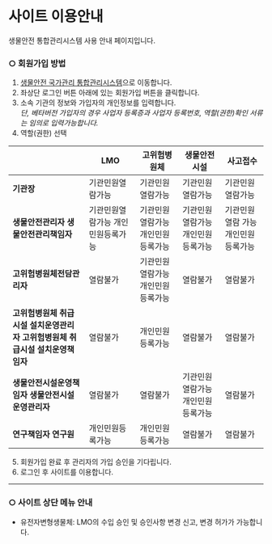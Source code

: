 # 사이트 이용안내
생물안전 통합관리시스템 사용 안내 페이지입니다.  


### ○ 회원가입 방법
1. [생물안전 국가관리 통합관리시스템](http://125.6.37.38/mainmenu.do/)으로 이동합니다. 
2. 좌상단 로그인 버튼 아래에 있는 회원가입 버튼을 클릭합니다.
3. 소속 기관의 정보와 가입자의 개인정보를 입력합니다.  
_단, 베타버전 가입자의 경우 사업자 등록증과 사업자 등록번호, 역할(권한)확인 서류는 임의로 입력가능합니다._    
4. 역할(권한) 선택
  
 
 | |LMO|고위험병원체|생물안전시설|사고접수| 
 |---|---|---|---|---|
 |**기관장**|기관민원열람가능|기관민원열람가능|기관민원열람가능|기관민원열람가능|
 |**생물안전관리자**  **생물안전관리책임자**|기관민원열람가능    개인민원등록가능|기관민원열람가능    개인민원등록가능|기관민원열람가능     개인민원등록가능|기관민원열람    가능개인민원등록가능|
  |**고위험병원체전담관리자**|열람불가|기관민원열람가능    개인민원등록가능|열람불가|열람불가|
  |**고위험병원체 취급시설 설치운영관리자**   **고위험병원체 취급시설 설치운영책임자**|  열람불가|개인민원등록가능|  열람불가|  열람불가|
  |**생물안전시설운영책임자**  **생물안전시설운영관리자**|열람불가|열람불가|기관민원열람가능    개인민원등록가능|열람불가|
  |**연구책임자**  **연구원**|개인민원등록가능|개인민원등록가능|열람불가|열람불가|
  
  5. 회원가입 완료 후 관리자의 가입 승인을 기다립니다.
  6. 로그인 후 사이트를 이용합니다.
---
### ○ 사이트 상단 메뉴 안내
+ 유전자변형생물체: LMO의 수입 승인 및 승인사항 변경 신고, 변경 허가가 가능합니다. 
